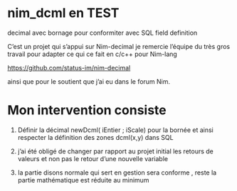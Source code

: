 # nim_dcml  en TEST
decimal avec bornage pour conformiter avec SQL field definition

C’est un projet qui s’appui sur Nim-decimal
je remercie l’équipe du très gros travail pour adapter ce qui ce fait en c/c++ pour Nim-lang

https://github.com/status-im/nim-decimal

ainsi que  pour le soutient que j’ai eu dans le forum Nim.

# Mon intervention consiste 

1. Définir la décimal newDcml( iEntier ; iScale) pour la bornée et ainsi respecter la définition des zones dcml(x,y) dans SQL 

2.  j’ai été obligé de changer par rapport au projet initial les retours de valeurs et non pas le retour d’une nouvelle variable

3. la partie disons normale qui sert en gestion sera conforme , reste la partie mathématique est réduite au minimum

